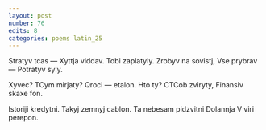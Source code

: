 ```yaml
---
layout: post
number: 76
edits: 8
categories: poems latin_25
---
```


Stratyv tcas — 
Xyttja viddav.
Tobi zaplatyly. 
Zrobyv na sovistj, 
Vse prybrav —
Potratyv syly. 

Xyvec? 
TCym mirjaty? 
Qroci — etalon.
Hto ty? 
CTCob zviryty, 
Finansiv skaxe fon. 

Istoriji kredytni. 
Takyj zemnyj cablon. 
Ta nebesam pidzvitni 
Dolannja 
V viri perepon.
